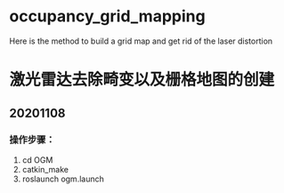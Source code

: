 # occupancy_grid_mapping
Here is the method to build a grid map and get rid of the laser distortion

# 激光雷达去除畸变以及栅格地图的创建

## 20201108 

### 操作步骤：

1. cd OGM
2. catkin_make
3. roslaunch ogm.launch
